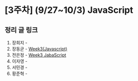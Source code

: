# [3주차] (9/27~10/3) JavaScript

## 정리 글 링크

1. 장희지 - 
2. 장동균 - [Week3(Javascript)](https://dongkyun-jang.tistory.com/89)
3. 전은정 - [Week3 JabaScript](https://jjung-lab.tistory.com/11)
4. 이자영 -
5. 서민경 -
6. 황준혁 - 
